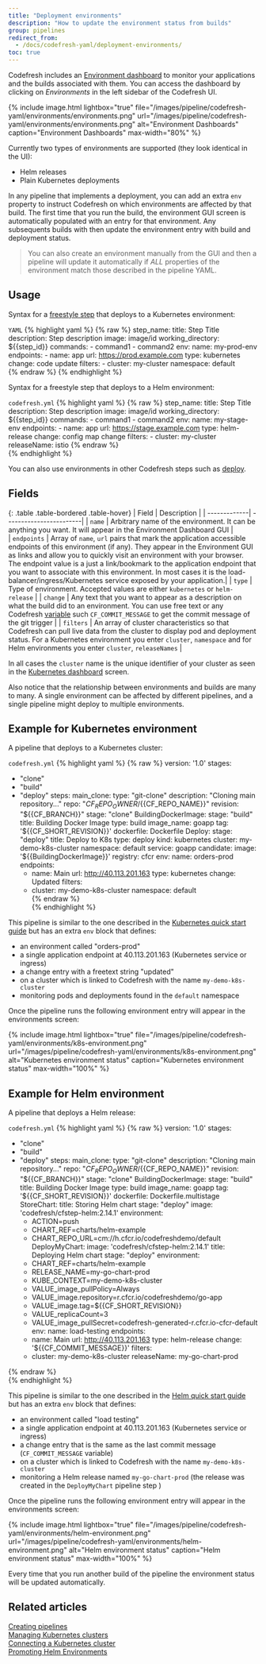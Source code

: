 ```yaml
---
title: "Deployment environments"
description: "How to update the environment status from builds"
group: pipelines
redirect_from:
  - /docs/codefresh-yaml/deployment-environments/
toc: true
---
```


Codefresh includes an [Environment dashboard]({{site.baseurl}}/docs/deployments/kubernetes/environment-dashboard/) to monitor your applications and the builds associated with them. You can access the dashboard by clicking on *Environments* in the left sidebar of the Codefresh UI.

{% include
image.html
lightbox="true"
file="/images/pipeline/codefresh-yaml/environments/environments.png"
url="/images/pipeline/codefresh-yaml/environments/environments.png"
alt="Environment Dashboards"
caption="Environment Dashboards"
max-width="80%"
%}

Currently two types of environments are supported (they look identical in the UI):
 * Helm releases
 * Plain Kubernetes deployments

In any pipeline that implements a deployment, you can add an extra `env` property to instruct Codefresh on which environments are affected by that build. The first time that you run the build, the environment GUI screen is automatically populated with an entry for that environment. Any subsequents builds with then update the environment entry with build and deployment status.

>You can also create an environment manually from the GUI and then a pipeline will update it automatically if *ALL* properties of the environment match those described in the pipeline YAML.


## Usage

Syntax for a [freestyle step]({{site.baseurl}}/docs/pipelines/steps/freestyle/) that deploys to a Kubernetes environment:

  `YAML`
{% highlight yaml %}
{% raw %}
step_name:
  title: Step Title
  description: Step description
  image: image/id
  working_directory: ${{step_id}}
  commands: 
    - command1
    - command2
  env:
    name: my-prod-env
    endpoints:
    - name: app
      url: https://prod.example.com
    type: kubernetes
    change: code update
    filters:
    - cluster: my-cluster
      namespace: default    
{% endraw %}
{% endhighlight %}

Syntax for a freestyle step that deploys to a Helm environment:

`codefresh.yml`
{% highlight yaml %}
{% raw %}
step_name:
  title: Step Title
  description: Step description
  image: image/id
  working_directory: ${{step_id}}
  commands: 
    - command1
    - command2
  env:
    name: my-stage-env
    endpoints:
    - name: app
      url: https://stage.example.com
    type: helm-release
    change: config map change
    filters:
    - cluster: my-cluster
      releaseName: istio
{% endraw %}            
{% endhighlight %}

You can also use environments in other Codefresh steps such as [deploy]({{site.baseurl}}/docs/pipelines/steps/deploy/). 

## Fields

{: .table .table-bordered .table-hover}
| Field         | Description         | 
| -------------| ------------------------|
| `name`      | Arbitrary name of the environment. It can be anything you want. It will appear in the Environment Dashboard GUI |       
| `endpoints`      | Array of `name`, `url` pairs that mark the application accessible endpoints of this environment (if any). They appear in the Environment GUI as links and allow you to quickly visit an environment with your browser. The endpoint value is a just a link/bookmark to the application endpoint that you want to associate with this environment. In most cases it is the load-balancer/ingress/Kubernetes service exposed by your application.|
| `type`      | Type of environment. Accepted values are either `kubernetes` or `helm-release` | 
| `change`      | Any text that you want to appear as a description on what the build did to an environment. You can use free text or any Codefresh [variable]({{site.baseurl}}/docs/pipelines/variables/) such `CF_COMMIT_MESSAGE` to get the commit message of the git trigger |
| `filters`      | An array of cluster characteristics so that Codefresh can pull live data from the cluster to display pod and deployment status. For a Kubernetes environment you enter `cluster`, `namespace` and for Helm environments you enter `cluster`, `releaseNames` |

In all cases the `cluster` name is the unique identifier of your cluster as seen in the [Kubernetes dashboard]({{site.baseurl}}/docs/deployments/kubernetes/manage-kubernetes/#work-with-your-services) screen. 

Also notice that the relationship between environments and builds are many to many. A single environment can be affected by different pipelines, and a single pipeline might deploy to multiple environments.

## Example for Kubernetes environment

A pipeline that deploys to a Kubernetes cluster:

`codefresh.yml`
{% highlight yaml %}
{% raw %}
version: '1.0'
stages:
  - "clone"
  - "build"
  - "deploy"
steps:
  main_clone:
    type: "git-clone"
    description: "Cloning main repository..."
    repo: "${{CF_REPO_OWNER}}/${{CF_REPO_NAME}}"
    revision: "${{CF_BRANCH}}"
    stage: "clone"
  BuildingDockerImage:
    stage: "build"
    title: Building Docker Image
    type: build
    image_name: goapp
    tag: '${{CF_SHORT_REVISION}}'
    dockerfile: Dockerfile
  Deploy:
    stage: "deploy"
    title: Deploy to K8s
    type: deploy
    kind: kubernetes
    cluster: my-demo-k8s-cluster
    namespace: default
    service: goapp
    candidate:
      image: '${{BuildingDockerImage}}'
      registry: cfcr
    env:
      name: orders-prod
      endpoints:
      - name: Main
        url: http://40.113.201.163
      type: kubernetes
      change: Updated
      filters:
      - cluster: my-demo-k8s-cluster
        namespace: default      
{% endraw %}            
{% endhighlight %}


This pipeline is similar to the one described in the [Kubernetes quick start guide]({{site.baseurl}}/docs/quick-start/ci-quickstart/deploy-to-kubernetes/) but has an extra `env` block that defines:

* an environment called "orders-prod"
* a single application endpoint at 40.113.201.163 (Kubernetes service or ingress)
* a change entry with a freetext string "updated"
* on a cluster which is linked to Codefresh with the name `my-demo-k8s-cluster`
* monitoring pods and deployments found in the `default` namespace

Once the pipeline runs the following environment entry will appear in the environments screen:

{% include
image.html
lightbox="true"
file="/images/pipeline/codefresh-yaml/environments/k8s-environment.png"
url="/images/pipeline/codefresh-yaml/environments/k8s-environment.png"
alt="Kubernetes environment status"
caption="Kubernetes environment status"
max-width="100%"
%}

## Example for Helm environment

A pipeline that deploys a Helm release:

`codefresh.yml`
{% highlight yaml %}
{% raw %}
version: '1.0'
stages:
  - "clone"
  - "build"
  - "deploy"
steps:
  main_clone:
    type: "git-clone"
    description: "Cloning main repository..."
    repo: "${{CF_REPO_OWNER}}/${{CF_REPO_NAME}}"
    revision: "${{CF_BRANCH}}"
    stage: "clone"
  BuildingDockerImage:
    stage: "build"
    title: Building Docker Image
    type: build
    image_name: goapp
    tag: '${{CF_SHORT_REVISION}}'
    dockerfile: Dockerfile.multistage
  StoreChart:
    title: Storing Helm chart
    stage: "deploy"
    image: 'codefresh/cfstep-helm:2.14.1'
    environment:
      - ACTION=push
      - CHART_REF=charts/helm-example
      - CHART_REPO_URL=cm://h.cfcr.io/codefreshdemo/default
  DeployMyChart:
    image: 'codefresh/cfstep-helm:2.14.1'
    title: Deploying Helm chart
    stage: "deploy"
    environment:
      - CHART_REF=charts/helm-example
      - RELEASE_NAME=my-go-chart-prod
      - KUBE_CONTEXT=my-demo-k8s-cluster
      - VALUE_image_pullPolicy=Always
      - VALUE_image.repository=r.cfcr.io/codefreshdemo/go-app
      - VALUE_image.tag=${{CF_SHORT_REVISION}}
      - VALUE_replicaCount=3
      - VALUE_image_pullSecret=codefresh-generated-r.cfcr.io-cfcr-default
    env:
      name: load-testing
      endpoints:
      - name: Main
        url: http://40.113.201.163
      type: helm-release
      change: '${{CF_COMMIT_MESSAGE}}'
      filters:
      - cluster: my-demo-k8s-cluster
        releaseName: my-go-chart-prod

{% endraw %}            
{% endhighlight %}

This pipeline is similar to the one described in the [Helm quick start guide]({{site.baseurl}}/docs/quick-start/ci-quickstart/deploy-with-helm/) but has an extra `env` block that defines:

* an environment called "load testing"
* a single application endpoint at 40.113.201.163 (Kubernetes service or ingress)
* a change entry that is the same as the last commit message (`CF_COMMIT_MESSAGE` variable)
* on a cluster which is linked to Codefresh with the name `my-demo-k8s-cluster`
* monitoring a Helm release named `my-go-chart-prod` (the release was created in the `DeployMyChart` pipeline step )

Once the pipeline runs the following environment entry will appear in the environments screen:

{% include
image.html
lightbox="true"
file="/images/pipeline/codefresh-yaml/environments/helm-environment.png"
url="/images/pipeline/codefresh-yaml/environments/helm-environment.png"
alt="Helm environment status"
caption="Helm environment status"
max-width="100%"
%}

Every time that you run another build of the pipeline the environment status will be updated automatically.


## Related articles
[Creating pipelines]({{site.baseurl}}/docs/pipelines/pipelines/)  
[Managing Kubernetes clusters]({{site.baseurl}}/docs/deployments/kubernetes/manage-kubernetes/)  
[Connecting a Kubernetes cluster]({{site.baseurl}}/docs//integrations/kubernetes/#connect-a-kubernetes-cluster)  
[Promoting Helm Environments]({{site.baseurl}}/docs/deployments/helm/helm-environment-promotion/)  

